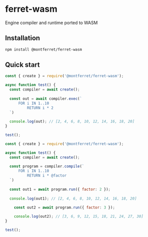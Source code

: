# ferret-wasm

Engine compiler and runtime ported to WASM

## Installation

```sh
npm install @montferret/ferret-wasm
```

## Quick start


```javascript
const { create } = require('@montferret/ferret-wasm');

async function test() {
  const compiler = await create();
  
  const out = await compiler.exec(`
      FOR i IN 1..10
          RETURN i * 2
  `)
  
  console.log(out); // [2, 4, 6, 8, 10, 12, 14, 16, 18, 20]
}

test();
```

```javascript
const { create } = require('@montferret/ferret-wasm');

async function test() {
  const compiler = await create();
  
  const program = compiler.compile(`
      FOR i IN 1..10
          RETURN i * @factor
  `)
  
  const out1 = await program.run({ factor: 2 });
  
  console.log(out1); // [2, 4, 6, 8, 10, 12, 14, 16, 18, 20]
  
    const out2 = await program.run({ factor: 3 });

    console.log(out2); // [3, 6, 9, 12, 15, 18, 21, 24, 27, 30]
}

test();
```